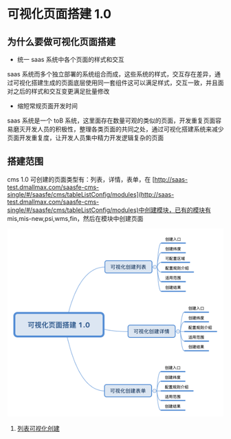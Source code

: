 # 可视化页面搭建 1.0


## 为什么要做可视化页面搭建

* 统一 saas 系统中各个页面的样式和交互

saas 系统而多个独立部署的系统组合而成，这些系统的样式，交互存在差异，通过可视化搭建生成的页面底层使用同一套组件这可以满足样式，交互一致，并且面对之后的样式和交互变更满足批量修改

* 缩短常规页面开发时间

saas 系统是一个 toB 系统，这里面存在数量可观的类似的页面，开发重复页面容易磨灭开发人员的积极性，整理各类页面的共同之处，通过可视化搭建系统来减少页面开发重复度，让开发人员集中精力开发逻辑复杂的页面

## 搭建范围

cms 1.0 可创建的页面类型有：列表，详情，表单，在 [http://saas-test.dmallmax.com/saasfe-cms-single/#/saasfe/cms/tableListConfig/modules](http://saas-test.dmallmax.com/saasfe-cms-single/#/saasfe/cms/tableListConfig/modules)中创建模块，已有的模块有 mis,mis-new,psi,wms,fin，然后在模块中创建页面

![搭建范围](list/img/one.png)

1. [列表可视化创建](./list/)






